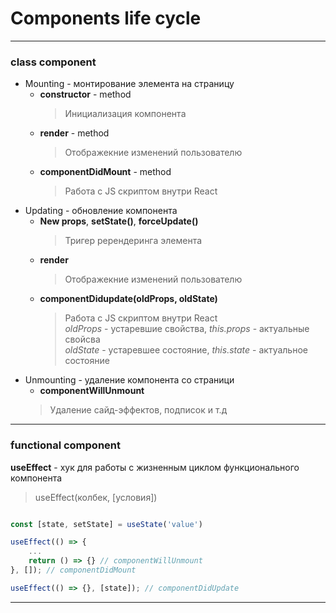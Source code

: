 # Components life cycle

---

### class component

- Mounting - монтирование элемента на страницу
    - **constructor** - method
        > Инициализация компонента
    - **render** - method
        > Отображекние изменений пользователю
    - **componentDidMount** - method
        > Работа с  JS скриптом внутри React
- Updating - обновление компонента
    - **New props**, **setState()**, **forceUpdate()**
        > Тригер ререндеринга элемента
    - **render**
        > Отображекние изменений пользователю
    - **componentDidupdate(oldProps, oldState)**
        > Работа с  JS скриптом внутри React\
        > *oldProps* - устаревшие свойства, *this.props* - актуальные свойсва\
        > *oldState* - устаревшее состояние, *this.state* - актуальное состояние
- Unmounting - удаление компонента со страници
    - **componentWillUnmount**
    > Удаление сайд-эффектов, подписок и т.д

---

### functional component

**useEffect** - хук для работы с жизненным циклом функционального компонента
> useEffect(колбек, [условия])

```js

const [state, setState] = useState('value')

useEffect(() => {
    ...
    return () => {} // componentWillUnmount
}, []); // componentDidMount 

useEffect(() => {}, [state]); // componentDidUpdate

```

---
